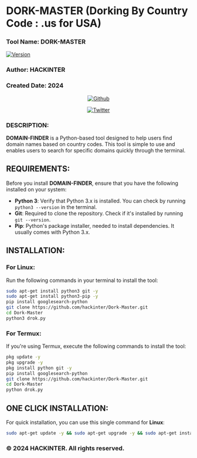 # DORK-MASTER (Dorking By Country Code : .us for USA)
### Tool Name: DORK-MASTER  
[![Version](https://img.shields.io/badge/Version-1.0.1-blue?style=for-the-badge&logo=github)](https://github.com/hackinter/Dork-Master)  
### Author: HACKINTER  
### Created Date: 2024  

<p align="center">
<a href="https://github.com/hackinter"><img title="Github" src="https://img.shields.io/badge/hackinter-grey?style=for-the-badge&logo=github"></a>
</p>
<p align="center"> 
<a href="https://x.com/_anonix_z"><img title="Twitter" src="https://img.shields.io/badge/Twitter-HACKINTER-lightgrey?style=for-the-badge&logo=twitter"></a>
</p>

### DESCRIPTION:
**DOMAIN-FINDER** is a Python-based tool designed to help users find domain names based on country codes. This tool is simple to use and enables users to search for specific domains quickly through the terminal.

## REQUIREMENTS:
Before you install **DOMAIN-FINDER**, ensure that you have the following installed on your system:

- **Python 3**: Verify that Python 3.x is installed. You can check by running `python3 --version` in the terminal.
- **Git**: Required to clone the repository. Check if it's installed by running `git --version`.
- **Pip**: Python's package installer, needed to install dependencies. It usually comes with Python 3.x.

## INSTALLATION:

### For Linux:
Run the following commands in your terminal to install the tool:

```bash
sudo apt-get install python3 git -y
sudo apt-get install python3-pip -y
pip install googlesearch-python
git clone https://github.com/hackinter/Dork-Master.git
cd Dork-Master
python3 drok.py
```

### For Termux:
If you're using Termux, execute the following commands to install the tool:

```bash
pkg update -y
pkg upgrade -y
pkg install python git -y
pip install googlesearch-python
git clone https://github.com/hackinter/Dork-Master.git
cd Dork-Master
python drok.py
```

## ONE CLICK INSTALLATION:
For quick installation, you can use this single command for **Linux**:

```bash
sudo apt-get update -y && sudo apt-get upgrade -y && sudo apt-get install python3 git -y && sudo apt-get install python3-pip -y && pip install googlesearch-python && git clone https://github.com/hackinter/Dork-Master.git && cd Dork-Master python3 dork.py
```

### © 2024 HACKINTER. All rights reserved.
